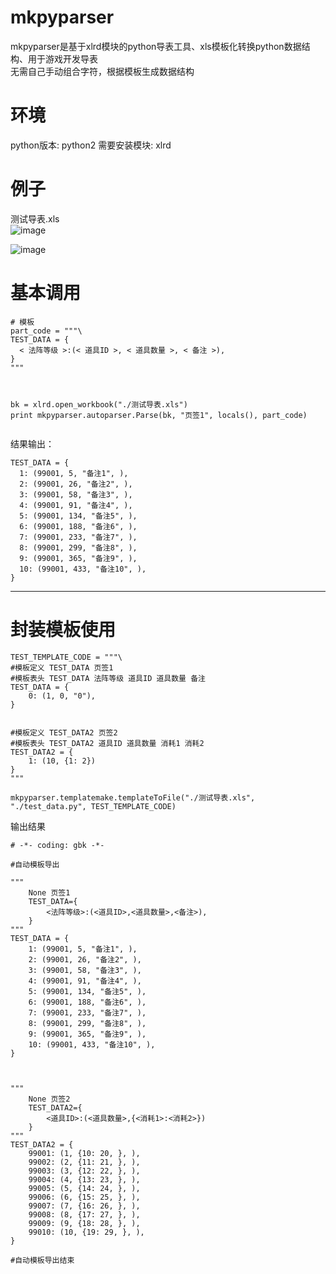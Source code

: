 # mkpyparser
mkpyparser是基于xlrd模块的python导表工具、xls模板化转换python数据结构、用于游戏开发导表  
无需自己手动组合字符，根据模板生成数据结构


# 环境
python版本: python2
需要安装模块: xlrd

# 例子
测试导表.xls  
![image](https://github.com/Grente/mkpyparser/assets/25632635/9caafd27-6e06-4415-bb4d-895c4bc2f8a0)

![image](https://github.com/Grente/mkpyparser/assets/25632635/256c3188-acbf-4219-acf4-9cd01f02ef67)

# 基本调用

```
# 模板
part_code = """\
TEST_DATA = {
  < 法阵等级 >:(< 道具ID >, < 道具数量 >, < 备注 >),
}
"""



bk = xlrd.open_workbook("./测试导表.xls")
print mkpyparser.autoparser.Parse(bk, "页签1", locals(), part_code)


```

结果输出：
```
TEST_DATA = {
  1: (99001, 5, "备注1", ),
  2: (99001, 26, "备注2", ),
  3: (99001, 58, "备注3", ),
  4: (99001, 91, "备注4", ),
  5: (99001, 134, "备注5", ),
  6: (99001, 188, "备注6", ),
  7: (99001, 233, "备注7", ),
  8: (99001, 299, "备注8", ),
  9: (99001, 365, "备注9", ),
  10: (99001, 433, "备注10", ),
}
```





  
---



  


# 封装模板使用
```
TEST_TEMPLATE_CODE = """\
#模板定义 TEST_DATA 页签1
#模板表头 TEST_DATA 法阵等级 道具ID 道具数量 备注
TEST_DATA = {
	0: (1, 0, "0"),
}


#模板定义 TEST_DATA2 页签2
#模板表头 TEST_DATA2 道具ID 道具数量 消耗1 消耗2
TEST_DATA2 = {
	1: (10, {1: 2})
}
"""

mkpyparser.templatemake.templateToFile("./测试导表.xls", "./test_data.py", TEST_TEMPLATE_CODE)

```


输出结果


```
# -*- coding: gbk -*-

#自动模板导出

"""
	None 页签1
	TEST_DATA={
		<法阵等级>:(<道具ID>,<道具数量>,<备注>),
	}
"""
TEST_DATA = {
	1: (99001, 5, "备注1", ), 
	2: (99001, 26, "备注2", ), 
	3: (99001, 58, "备注3", ), 
	4: (99001, 91, "备注4", ), 
	5: (99001, 134, "备注5", ), 
	6: (99001, 188, "备注6", ), 
	7: (99001, 233, "备注7", ), 
	8: (99001, 299, "备注8", ), 
	9: (99001, 365, "备注9", ), 
	10: (99001, 433, "备注10", ), 
}



"""
	None 页签2
	TEST_DATA2={
		<道具ID>:(<道具数量>,{<消耗1>:<消耗2>})
	}
"""
TEST_DATA2 = {
	99001: (1, {10: 20, }, ), 
	99002: (2, {11: 21, }, ), 
	99003: (3, {12: 22, }, ), 
	99004: (4, {13: 23, }, ), 
	99005: (5, {14: 24, }, ), 
	99006: (6, {15: 25, }, ), 
	99007: (7, {16: 26, }, ), 
	99008: (8, {17: 27, }, ), 
	99009: (9, {18: 28, }, ), 
	99010: (10, {19: 29, }, ), 
}

#自动模板导出结束

```


